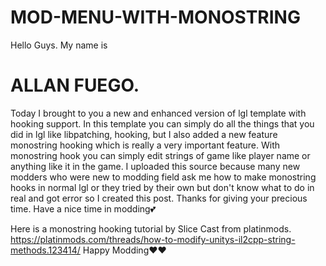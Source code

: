 # MOD-MENU-WITH-MONOSTRING
Hello Guys.
My name is 
# **ALLAN FUEGO.**
Today I brought to you a new and enhanced version of lgl template with hooking support. 
In this template you can simply do all the things that you did in lgl like libpatching, hooking, but I also added a new feature monostring hooking which is really a very important feature. 
With monostring hook you can simply edit strings of game like player name or anything like it in the game.
I uploaded this source because many new modders who were new to modding field ask me how to make monostring hooks in normal lgl or they tried by their own but don't know what to do in real and got error so I created this post. Thanks for giving your precious time. 
Have a nice time in modding💕

Here is a monostring hooking tutorial by Slice Cast from platinmods.
https://platinmods.com/threads/how-to-modify-unitys-il2cpp-string-methods.123414/
Happy Modding❤️❤️
